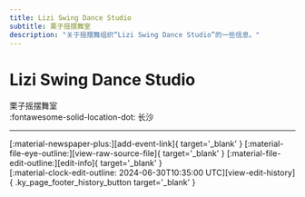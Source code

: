 ```yaml
---
title: Lizi Swing Dance Studio
subtitle: 栗子摇摆舞室
description: "关于摇摆舞组织“Lizi Swing Dance Studio”的一些信息。"
---
```


# Lizi Swing Dance Studio

栗子摇摆舞室  
:fontawesome-solid-location-dot: 长沙  


---

<div class="ky_page_footer" markdown>
<div class="ky_page_footer_trailing" markdown="span">
[:material-newspaper-plus:][add-event-link]{ target='_blank' }
[:material-file-eye-outline:][view-raw-source-file]{ target='_blank' }
[:material-file-edit-outline:][edit-info]{ target='_blank' }
</div>
<div class="ky_page_footer_leading" markdown="span">
[:material-clock-edit-outline: 2024-06-30T10:35:00 UTC][view-edit-history]{ .ky_page_footer_history_button target='_blank' }
</div>
</div>

[add-event-link]: https://github.com/swingdance/events/issues/new?assignees=&labels=add+event&projects=&template=02-add_entity.yml&title=%5Bzh_CN%5D%20Add%20Event%3A%20%3CName%3E&region=zh_CN&province=Hunan&city=Changsha&org_id=lizi-swing-dance-studio "添加活动"
[view-raw-source-file]: https://github.com/swingdance/orgs/blob/main/zh_CN/lizi-swing-dance-studio.json "查看原始源文件"
[edit-info]: https://github.com/swingdance/orgs/issues/new?assignees=&labels=update+org&projects=&template=03-update_entity.yml&title=%5Bzh_CN%5D%20Update%20Org%3A%20Lizi%20Swing%20Dance%20Studio&region=zh_CN&id=lizi-swing-dance-studio&name=Lizi%20Swing%20Dance%20Studio "编辑信息"

[view-edit-history]: https://github.com/swingdance/orgs/commits/main/zh_CN/lizi-swing-dance-studio.json "查看编辑历史"
